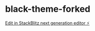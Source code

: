 # black-theme-forked

[Edit in StackBlitz next generation editor ⚡️](https://stackblitz.com/~/github.com/gaintopskills/black-theme-forked)